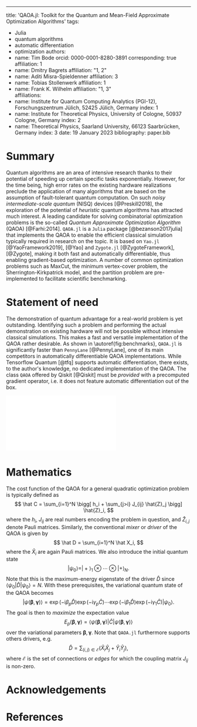 ---
title: 'QAOA.jl: Toolkit for the Quantum and Mean-Field Approximate Optimization Algorithms'
tags:
  - Julia
  - quantum algorithms
  - automatic differentiation
  - optimization
authors:
  - name: Tim Bode
    orcid: 0000-0001-8280-3891
    corresponding: true
    affiliation: 1
  - name: Dmitry Bagrets
    affiliation: "1, 2"
  - name: Aditi Misra-Spieldenner
    affiliation: 3
  - name: Tobias Stollenwerk
    affiliation: 1
  - name: Frank K. Wilhelm
    affiliation: "1, 3"    
affiliations:
 - name: Institute for Quantum Computing Analytics (PGI-12), Forschungszentrum Jülich, 52425 Jülich, Germany
   index: 1
 - name: Institute for Theoretical Physics, University of Cologne, 50937 Cologne, Germany
   index: 2  
 - name: Theoretical Physics, Saarland University, 66123 Saarbrücken, Germany
   index: 3
date: 19 January 2023
bibliography: paper.bib


# Summary

Quantum algorithms are an area of intensive research thanks to their potential of speeding up certain specific tasks exponentially. However, for the time being, high error rates on the existing hardware realizations preclude the application of many algorithms that are based on the assumption of fault-tolerant quantum computation. On such _noisy intermediate-scale quantum_ (NISQ) devices [@Preskill2018], the exploration of the potential of _heuristic_ quantum algorithms has attracted much interest. A leading candidate for solving combinatorial optimization problems is the so-called _Quantum Approximate Optimization Algorithm_ (QAOA) [@Farhi:2014]. `QAOA.jl` is a `Julia` package [@bezanson2017julia] that implements the QAOA to enable the efficient classical simulation typically required in research on the topic. It is based on `Yao.jl` [@YaoFramework2019], [@Yao] and `Zygote.jl` [@ZygoteFramework], [@Zygote], making it both fast and automatically differentiable, thus enabling gradient-based optimization. A number of common optimization problems such as MaxCut, the minimum vertex-cover problem, the Sherrington-Kirkpatrick model, and the partition problem are pre-implemented to facilitate scientific benchmarking.


# Statement of need

The demonstration of quantum advantage for a real-world problem is yet outstanding. Identifying such a problem and performing the actual demonstration on existing hardware will not be possible without intensive classical simulations. This makes a fast and versatile implementation of the QAOA rather desirable. As shown in \autoref{fig:benchmarks}, `QAOA.jl` is significantly faster than `PennyLane` [@PennyLane], one of its main competitors in automatically differentiable QAOA implementations. While Tensorflow Quantum [@tfq] supports automatic differentiation, there exists, to the author's knowledge, no dedicated implementation of the QAOA. The class `QAOA` offered by Qiskit [@Qiskit] must be _provided_ with a precomputed gradient operator, i.e. it does not feature automatic differentiation out of the box.


![Comparison of run times between `PennyLane` [@PennyLane] and `QAOA.jl` on an Apple M1 processor. The benchmarks $\Delta t$ are retrieved by performing 128 steps with the respective gradient optimizer on the same instance of size $N$ of the minimum vertex-cover problem.\label{fig:benchmarks}](benchmarks.pdf)


# Mathematics 

The cost function of the QAOA for a general quadratic optimization problem is typically defined as
$$
  \hat C = \sum_{i=1}^N \bigg[ h_i  + \sum_{j>i} J_{ij}  \hat{Z}_j \bigg] \hat{Z}_i,
$$
where the $h_i$, $J_{ij}$ are real numbers encoding the problem in question, and $\hat Z_{i, j}$ denote Pauli matrices. Similarly, the conventional _mixer_ or _driver_ of the QAOA is given by
$$
  \hat D = \sum_{i=1}^N \hat X_i,
$$
where the $\hat X_i$ are again Pauli matrices. We also introduce the initial quantum state
$$
  |\psi_0\rangle = |+\rangle_1 \otimes \cdots \otimes |+\rangle_N.
$$
Note that this is the maximum-energy eigenstate of the driver $\hat D$ since $\langle \psi_0 | \hat D | \psi_0 \rangle = N$. With these prerequisites, the variational quantum state of the QAOA becomes
$$
 |\psi(\boldsymbol{\beta}, \boldsymbol{\gamma})\rangle = \exp{\left(-\mathrm{i}\beta_p\hat D\right)}\exp{\left(-\mathrm{i}\gamma_p\hat C\right)}\cdots \exp{\left(-\mathrm{i}\beta_1\hat D\right)}\exp{\left(-\mathrm{i}\gamma_1\hat C\right)}|\psi_0\rangle.
$$
The goal is then to _maximize_ the expectation value
$$
  E_p(\boldsymbol{\beta}, \boldsymbol{\gamma}) = \langle\psi(\boldsymbol{\beta}, \boldsymbol{\gamma})| \hat C |\psi(\boldsymbol{\beta}, \boldsymbol{\gamma})\rangle
$$
over the variational parameters $\boldsymbol{\beta}, \boldsymbol{\gamma}$.
Note that `QAOA.jl` furthermore supports others drivers, e.g. 
$$
\hat D = \sum_{(i, j)\in\mathcal{E}}  \left(\hat X_i \hat X_j + \hat Y_i \hat Y_j\right),
$$
where $\mathcal{E}$ is the set of connections or _edges_ for which the coupling matrix $J_{ij}$ is non-zero.

# Acknowledgements



# References